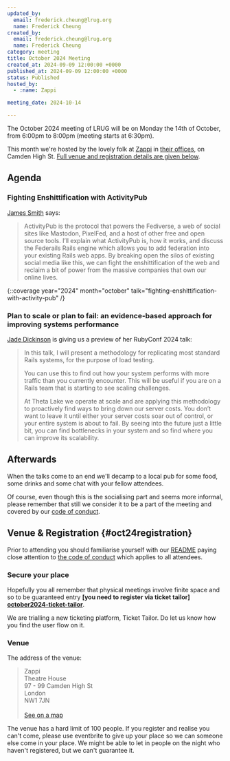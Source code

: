 ```yaml
---
updated_by:
  email: frederick.cheung@lrug.org
  name: Frederick Cheung
created_by:
  email: frederick.cheung@lrug.org
  name: Frederick Cheung
category: meeting
title: October 2024 Meeting
created_at: 2024-09-09 12:00:00 +0000
published_at: 2024-09-09 12:00:00 +0000
status: Published
hosted_by:
  - :name: Zappi

meeting_date: 2024-10-14

---
```


The October 2024 meeting of LRUG will be on Monday the 14th of
October, from 6:00pm to 8:00pm (meeting starts at 6:30pm).

This month we're hosted by the lovely folk at [Zappi](https://www.zappi.io/web/)
in [their offices][zappi-venue], on  Camden High St. [Full venue and
registration details are given below](#oct24registration).

## Agenda

### Fighting Enshittification with ActivityPub

[James Smith](https://mastodon.me.uk/@Floppy) says:

> ActivityPub is the protocol that powers the Fediverse, a web of social sites
> like Mastodon, PixelFed, and a host of other free and open source tools. I’ll
> explain what ActivityPub is, how it works, and discuss the Federails Rails
> engine which allows you to add federation into your existing Rails web apps.
> By breaking open the silos of existing social media like this, we can fight
> the enshittification of the web and reclaim a bit of power from the massive
> companies that own our online lives.

{::coverage year="2024" month="october" talk="fighting-enshittification-with-activity-pub" /}


### Plan to scale or plan to fail: an evidence-based approach for improving systems performance

[Jade Dickinson](https://jadedickinson.com) is giving us a preview of her RubyConf 2024 talk:

> In this talk, I will present a methodology for replicating most standard
> Rails systems, for the purpose of load testing.
>
> You can use this to find out how your system performs with more traffic than
> you currently encounter. This will be useful if you are on a Rails team that
> is starting to see scaling challenges.
>
> At Theta Lake we operate at scale and are applying this methodology to
> proactively find ways to bring down our server costs. You don’t want to leave
> it until either your server costs soar out of control, or your entire system
> is about to fail. By seeing into the future just a little bit, you can find
> bottlenecks in your system and so find where you can improve its scalability.

## Afterwards

When the talks come to an end we'll decamp to a local pub for some food, some
drinks and some chat with your fellow attendees.

Of course, even though this is the socialising part and seems more
informal, please remember that still we consider it to be a part of the
meeting and covered by our [code of conduct](http://readme.lrug.org/#code-of-conduct).

## Venue & Registration {#oct24registration}

Prior to attending you should familiarise yourself with our
[README](http://readme.lrug.org/) paying close attention to [the code of
conduct](http://readme.lrug.org/#code-of-conduct) which applies to all
attendees.

### Secure your place

Hopefully you all remember that physical meetings involve finite space and so to
be guaranteed entry **[you need to register via ticket tailor]
[october2024-ticket-tailor]**.

We are trialling a new ticketing platform, Ticket Tailor. Do let us know how you
find the user flow on it.

### Venue

The address of the venue:

> Zappi<br/>Theatre House<br/>97 - 99 Camden High St<br/>London<br/>NW1 7JN<br/><br/>[See on a map][zappi-venue]

The venue has a hard limit of 100 people.  If you register and realise you
can't come, please use eventbrite to give up your place so we can someone
else come in your place.  We might be able to let in people on the night
who haven't registered, but we can't guarantee it.

[zappi-venue]: https://goo.gl/maps/3xNi53bvjgLEW5Ui7
[october2024-ticket-tailor]: https://buytickets.at/lrug/1382981
